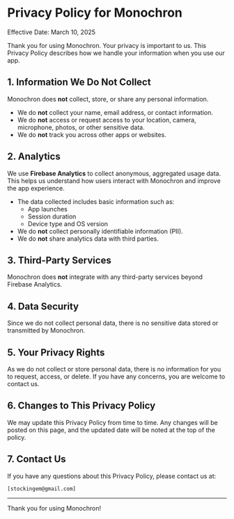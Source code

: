 # Privacy Policy for Monochron

Effective Date: March 10, 2025

Thank you for using Monochron. Your privacy is important to us. This Privacy Policy describes how we handle your information when you use our app.

## 1. Information We Do Not Collect

Monochron does **not** collect, store, or share any personal information.

- We do **not** collect your name, email address, or contact information.
- We do **not** access or request access to your location, camera, microphone, photos, or other sensitive data.
- We do **not** track you across other apps or websites.

## 2. Analytics

We use **Firebase Analytics** to collect anonymous, aggregated usage data. This helps us understand how users interact with Monochron and improve the app experience.

- The data collected includes basic information such as:
  - App launches
  - Session duration
  - Device type and OS version
- We do **not** collect personally identifiable information (PII).
- We do **not** share analytics data with third parties.

## 3. Third-Party Services

Monochron does **not** integrate with any third-party services beyond Firebase Analytics.

## 4. Data Security

Since we do not collect personal data, there is no sensitive data stored or transmitted by Monochron.

## 5. Your Privacy Rights

As we do not collect or store personal data, there is no information for you to request, access, or delete. If you have any concerns, you are welcome to contact us.

## 6. Changes to This Privacy Policy

We may update this Privacy Policy from time to time. Any changes will be posted on this page, and the updated date will be noted at the top of the policy.

## 7. Contact Us

If you have any questions about this Privacy Policy, please contact us at:

`[stockingem@gmail.com]`

---

Thank you for using Monochron!
